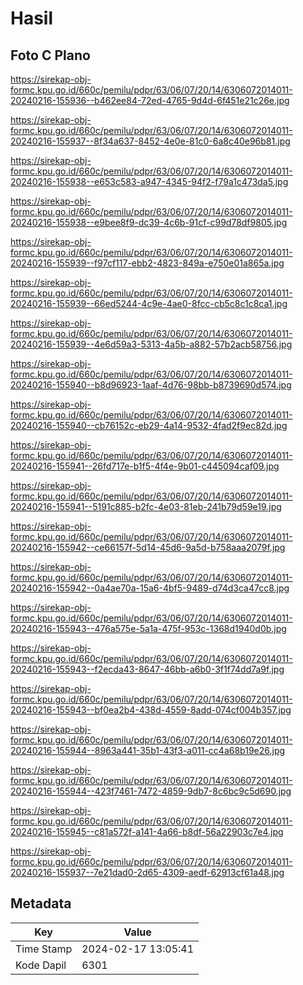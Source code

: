 # Hasil

## Foto C Plano

https://sirekap-obj-formc.kpu.go.id/660c/pemilu/pdpr/63/06/07/20/14/6306072014011-20240216-155936--b462ee84-72ed-4765-9d4d-6f451e21c26e.jpg

https://sirekap-obj-formc.kpu.go.id/660c/pemilu/pdpr/63/06/07/20/14/6306072014011-20240216-155937--8f34a637-8452-4e0e-81c0-6a8c40e96b81.jpg

https://sirekap-obj-formc.kpu.go.id/660c/pemilu/pdpr/63/06/07/20/14/6306072014011-20240216-155938--e653c583-a947-4345-94f2-f79a1c473da5.jpg

https://sirekap-obj-formc.kpu.go.id/660c/pemilu/pdpr/63/06/07/20/14/6306072014011-20240216-155938--e9bee8f9-dc39-4c6b-91cf-c99d78df9805.jpg

https://sirekap-obj-formc.kpu.go.id/660c/pemilu/pdpr/63/06/07/20/14/6306072014011-20240216-155939--f97cf117-ebb2-4823-849a-e750e01a865a.jpg

https://sirekap-obj-formc.kpu.go.id/660c/pemilu/pdpr/63/06/07/20/14/6306072014011-20240216-155939--66ed5244-4c9e-4ae0-8fcc-cb5c8c1c8ca1.jpg

https://sirekap-obj-formc.kpu.go.id/660c/pemilu/pdpr/63/06/07/20/14/6306072014011-20240216-155939--4e6d59a3-5313-4a5b-a882-57b2acb58756.jpg

https://sirekap-obj-formc.kpu.go.id/660c/pemilu/pdpr/63/06/07/20/14/6306072014011-20240216-155940--b8d96923-1aaf-4d76-98bb-b8739690d574.jpg

https://sirekap-obj-formc.kpu.go.id/660c/pemilu/pdpr/63/06/07/20/14/6306072014011-20240216-155940--cb76152c-eb29-4a14-9532-4fad2f9ec82d.jpg

https://sirekap-obj-formc.kpu.go.id/660c/pemilu/pdpr/63/06/07/20/14/6306072014011-20240216-155941--26fd717e-b1f5-4f4e-9b01-c445094caf09.jpg

https://sirekap-obj-formc.kpu.go.id/660c/pemilu/pdpr/63/06/07/20/14/6306072014011-20240216-155941--5191c885-b2fc-4e03-81eb-241b79d59e19.jpg

https://sirekap-obj-formc.kpu.go.id/660c/pemilu/pdpr/63/06/07/20/14/6306072014011-20240216-155942--ce66157f-5d14-45d6-9a5d-b758aaa2079f.jpg

https://sirekap-obj-formc.kpu.go.id/660c/pemilu/pdpr/63/06/07/20/14/6306072014011-20240216-155942--0a4ae70a-15a6-4bf5-9489-d74d3ca47cc8.jpg

https://sirekap-obj-formc.kpu.go.id/660c/pemilu/pdpr/63/06/07/20/14/6306072014011-20240216-155943--476a575e-5a1a-475f-953c-1368d1940d0b.jpg

https://sirekap-obj-formc.kpu.go.id/660c/pemilu/pdpr/63/06/07/20/14/6306072014011-20240216-155943--f2ecda43-8647-46bb-a6b0-3f1f74dd7a9f.jpg

https://sirekap-obj-formc.kpu.go.id/660c/pemilu/pdpr/63/06/07/20/14/6306072014011-20240216-155943--bf0ea2b4-438d-4559-8add-074cf004b357.jpg

https://sirekap-obj-formc.kpu.go.id/660c/pemilu/pdpr/63/06/07/20/14/6306072014011-20240216-155944--8963a441-35b1-43f3-a011-cc4a68b19e26.jpg

https://sirekap-obj-formc.kpu.go.id/660c/pemilu/pdpr/63/06/07/20/14/6306072014011-20240216-155944--423f7461-7472-4859-9db7-8c6bc9c5d690.jpg

https://sirekap-obj-formc.kpu.go.id/660c/pemilu/pdpr/63/06/07/20/14/6306072014011-20240216-155945--c81a572f-a141-4a66-b8df-56a22903c7e4.jpg

https://sirekap-obj-formc.kpu.go.id/660c/pemilu/pdpr/63/06/07/20/14/6306072014011-20240216-155937--7e21dad0-2d65-4309-aedf-62913cf61a48.jpg


## Metadata

| Key        | Value               |
| ---------- | ------------------- |
| Time Stamp | 2024-02-17 13:05:41 |
| Kode Dapil | 6301                |



